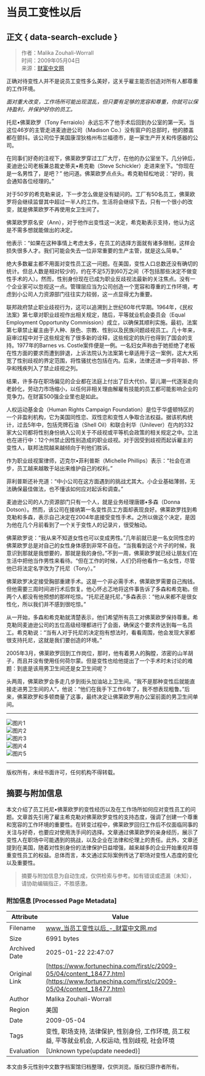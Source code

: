 # 当员工变性以后

## 正文 { data-search-exclude }


> 作者：Malika Zouhali-Worrall  
> 时间：2009年05月04日  
> 来源：[财富中文网](http://www.fortunechina.com)  

正确对待变性人并不是说员工变性多么美好，这关乎雇主能否创造对所有人都尊重的工作环境。

_面对重大改变，工作场所可能出现混乱，但只要有足够的宽容和尊重，你就可以保持盈利，并保护好你的员工。_

托尼•佛莱欧罗（Tony Ferraiolo）永远忘不了他手术后回到办公室的第一天。当这位46岁的主管走进麦迪逊公司（Madison Co.）没有窗户的总部时，他的膝盖都在颤抖。该公司位于美国康涅狄格州布兰福德市，是一家生产开关和传感器的公司。

在同事们好奇的注视下，佛莱欧罗穿过工厂大厅，在他的办公室坐下。几分钟后，麦迪逊公司老板兼总裁史蒂夫•希克勒（Steve Schickler）走进来坐下。“你现在是一名男性了，是吧？” 他问道。佛莱欧罗点点头。希克勒轻松地说：“好的，我会通知各位经理的。”

对于50岁的希克勒来说，下一步怎么做是没有疑问的。工厂有50名员工，佛莱欧罗将会继续监督其中超过一半人的工作。生活将会继续下去，只有一个很小的改变，就是佛莱欧罗不再使用女卫生间了。

佛莱欧罗原名安（Ann），对于他作出变性这一决定，希克勒表示支持，他认为这是不需多想就能做出的决定。

他表示：“如果在这种事情上考虑太多，在员工的选择方面就有诸多限制，这样会损失很多人才。我们可能会失去一位非常重要的生产主管，就是这么简单。”

绝大多数雇主都不用面对变性员工这一问题。在美国，变性人口总数还没有确切的统计。但总人数是相对较少的，约在不足5万到60万之间（不包括那些决定不做变性手术的人）。然而，性别身份现在已成为职业反歧视法最新的关注焦点。没有一个企业家可以忽视这一点。管理层应当为公司创造一个宽容和尊重的工作环境，考虑到小公司人力资源部门往往实力较弱，这一点显得尤为重要。

联邦政府禁止职业歧视行为，这可以追溯到上世纪60年代早期。1964年，《民权法案》第七章对职业歧视作出相关规定，随后，平等就业机会委员会（Equal Employment Opportunity Commission）成立，以确保其顺利实施。最初，法案第七章禁止雇主由于人种、肤色、宗教、性别以及民族问题歧视员工。几十年来，庭审过程中对于这些规定有了很多新的诠释，这些规定的执行也得到了国会的支持。1977年的Barnes vs. Costle案件便是一例。一名妇女声称由于她拒绝了老板在性方面的要求而遭到辞退，上诉法院认为法案第七章适用于这一案例，这大大拓宽了性别歧视的界定范围，将性骚扰也包括在内。后来，法律还进一步将年龄、怀孕和残疾列入了禁止歧视之列。

结果，许多存在职场偏见的企业都在法庭上付出了巨大代价。婴儿潮一代逐渐走向老龄化，劳动力市场缩小，以任何非相关理由解雇有技能的员工都可能影响企业的竞争力。在财富500强企业里也是如此。

人权运动基金会（Human Rights Campaign Foundation）是位于华盛顿特区的一个非盈利机构，它为美国同性恋、双性恋和变性人争取合法权益。据该机构统计，过去5年中，包括壳牌石油（Shell Oil）和联合利华（Unilever）在内的332家大公司都将性别身份纳入公司关于不歧视或平等机会政策的相关规定之中。立法也在进行中：12个州禁止因性别造成的职业歧视。对于因受到歧视而起诉雇主的变性人，联邦法院越来越倾向于判他们胜诉。

作为职业歧视案律师，迈克尔•菲利普斯（Michelle Phillips）表示：“社会在进步，员工越来越敢于站出来维护自己的权利。”

菲利普斯还补充道：“中小公司在这方面遇到的挑战尤其大。小企业基础薄弱，无法确保最佳做法，也不懂该如何应对起诉和调查。”

麦迪逊公司的人力资源部门只有一个人，就是业务经理唐娜•多森（Donna Dotson）。然而，该公司在接纳第一名变性员工方面却表现良好。佛莱欧罗找到希克勒和多森，表示自己决定在2004年底接受变性手术。之所以做这个决定，是因为他在几个月前看到了一个关于变性人的记录片，很受触动。

佛莱欧罗说：“我从来不知道女性也可以变成男性。”几年前就已是一名女同性恋的佛莱欧罗总是对自己的女性身体感到非常不自在。“当我看到这个片子的时候，我意识到那就是我想要的，那就是我的身份。”不到一周，佛莱欧罗就已经让朋友们在生活中把他当作男性来看待。“但在工作的时候，人们仍将他看作一名女性，尽管他已将法定名字改为了托尼（Tony）。”

佛莱欧罗决定接受胸部重建手术。这是一个非必需手术，佛莱欧罗需要自己掏钱。但他需要三周时间进行术后恢复。他心怀忐忑地将这件事告诉了多森和希克勒。但两个人都没有他预想的那样吃惊。“托尼还是托尼，”多森表示：“他从来都不是很女性化，所以我们并不感到很吃惊。”

从一开始，多森和希克勒就清楚表示，他们希望所有员工对佛莱欧罗保持尊重。希克勒同麦迪逊公司的五位高级经理都进行了会面，确保这个要求传达到每一名员工。希克勒说：“当有人对于托尼的决定抱有想法时，看看周围，他会发现大家都很支持托尼，这就是我们要创造的环境。”

2005年3月，佛莱欧罗回到工作岗位，那时，他有着男人的胸膛，浓密的山羊胡子，而且并没有使用任何荷尔蒙。但是变性也给他提出了一个手术时未讨论的难题：到底是该用男卫生间还是女卫生间呢？

头两周，佛莱欧罗会多走几步到街头加油站上卫生间。“我不是那种变性后就能直接走进男卫生间的人”，他说：“他们在我手下工作6年了，我不想表现粗鲁。”后来，佛莱欧罗和多顿商量了这事，最终决定让佛莱欧罗用办公室前面的男卫生间单间。

---

![图片1](https://file.caifuzhongwen.com/web/images/ht1.jpg)  
![图片2](https://file.caifuzhongwen.com/web/images/ht2.jpg)  
![图片3](https://file.caifuzhongwen.com/web/images/ht3.jpg)  
![图片4](https://file.caifuzhongwen.com/web/images/ht4.jpg)  
![图片5](https://file.caifuzhongwen.com/web/images/ht5.jpg)  

---

版权所有，未经书面许可，任何机构不得转载。
<!-- tcd_original_link https://www.fortunechina.com/first/c/2009-05/04/content_18477.htm -->


## 摘要与附加信息

<!-- tcd_abstract -->
本文介绍了员工托尼•佛莱欧罗的变性经历以及在工作场所如何应对变性员工的问题。文章首先引用了雇主希克勒对佛莱欧罗变性的支持态度，强调了创建一个尊重和宽容的工作环境的重要性。在转变过程中，佛莱欧罗回归工作后不仅面临同事的关注与好奇，也要应对使用洗手间的选择。文章通过佛莱欧罗的亲身经历，展示了变性人在职场中可能遇到的挑战，以及企业在法律和伦理上的责任。此外，文章还提到在美国，随着对性别身份的法律保护日益增强，越来越多的企业开始重视并尊重变性员工的权益。总体而言，本文通过实际案例传达了职场对变性人态度的变化以及重要性。
<!-- tcd_abstract_end -->

> 摘要与附加信息为自动生成，仅供检索与参考。如有错误或遗漏（未知），请协助编辑指正，不胜感激。

### 附加信息 [Processed Page Metadata]

| Attribute       | Value                                  |
|-----------------|----------------------------------------|
| Filename        | www_当员工变性以后_-_财富中文网.md                             |
| Size            | 6991 bytes                           |
| Archived Date   | 2025-01-22 22:47:07                             |
| Original Link   | [https://www.fortunechina.com/first/c/2009-05/04/content_18477.htm](https://www.fortunechina.com/first/c/2009-05/04/content_18477.htm)                       |
| Author          | Malika Zouhali-Worrall                               |
| Region          | 美国                               |
| Date            | 2009-05-04                                 |
| Tags            | 变性, 职场支持, 法律保护, 性别身份, 工作环境, 员工权益, 平等就业机会, 人权运动, 性别歧视, 社会环境                                 |
| Evaluation            | [Unknown type(update needed)]                                 |
<!-- tcd_table_end -->

本文由多元性别中文数字档案馆归档整理，仅供浏览。版权归原作者所有。
